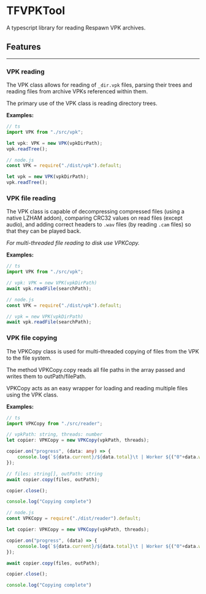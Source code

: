 # TFVPKTool
A typescript library for reading Respawn VPK archives.

## Features
----
### **VPK reading**
The VPK class allows for reading of `_dir.vpk` files, parsing their trees and reading files from archive VPKs referenced within them.

The primary use of the VPK class is reading directory trees.

**Examples:**
```ts
// ts
import VPK from "./src/vpk";

let vpk: VPK = new VPK(vpkDirPath);
vpk.readTree();
```
```js
// node.js
const VPK = require("./dist/vpk").default;

let vpk = new VPK(vpkDirPath);
vpk.readTree();
```
### **VPK file reading**
The VPK class is capable of decompressing compressed files (using a native LZHAM addon), comparing CRC32 values on read files (except audio), and adding correct headers to `.wav` files (by reading `.cam` files) so that they can be played back.

*For multi-threaded file reading to disk use VPKCopy.*

**Examples:**
```ts
// ts
import VPK from "./src/vpk";

// vpk: VPK = new VPK(vpkDirPath)
await vpk.readFile(searchPath);
```
```js
// node.js
const VPK = require("./dist/vpk").default;

// vpk = new VPK(vpkDirPath)
await vpk.readFile(searchPath);
```

### **VPK file copying**
The VPKCopy class is used for multi-threaded copying of files from the VPK to the file system.

The method VPKCopy.copy reads all file paths in the array passed and writes them to outPath/filePath.

VPKCopy acts as an easy wrapper for loading and reading multiple files using the VPK class.

**Examples:**
```ts
// ts
import VPKCopy from "./src/reader";

// vpkPath: string, threads: number
let copier: VPKCopy = new VPKCopy(vpkPath, threads);

copier.on("progress", (data: any) => {
    console.log(`${data.current}/${data.total}\t | Worker ${("0"+data.workerIdx).slice(-2)} |\tCopying "${data.file}"`)
});

// files: string[], outPath: string
await copier.copy(files, outPath);

copier.close();

console.log("Copying complete")
```
```js
// node.js
const VPKCopy = require("./dist/reader").default;

let copier: VPKCopy = new VPKCopy(vpkPath, threads);

copier.on("progress", (data) => {
    console.log(`${data.current}/${data.total}\t | Worker ${("0"+data.workerIdx).slice(-2)} |\tCopying "${data.file}"`)
});

await copier.copy(files, outPath);

copier.close();

console.log("Copying complete")
```